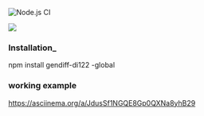 ![Node.js CI](https://github.com/di122/backend-project-lvl2/workflows/Node.js%20CI/badge.svg)

<a href="https://codeclimate.com/github/di122/backend-project-lvl2/maintainability"><img src="https://api.codeclimate.com/v1/badges/2fabf343226907139d71/maintainability" /></a>

<h3>Installation_</h3>

npm install gendiff-di122 -global

<h3>working example</h3>

https://asciinema.org/a/JdusSf1NGQE8Gp0QXNa8yhB29
